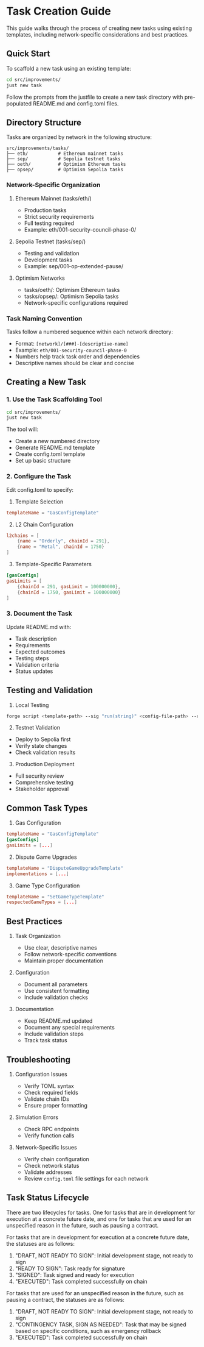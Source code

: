 # Task Creation Guide

This guide walks through the process of creating new tasks using existing templates, including network-specific considerations and best practices.

## Quick Start

To scaffold a new task using an existing template:

```bash
cd src/improvements/
just new task
```

Follow the prompts from the justfile to create a new task directory with pre-populated README.md and config.toml files.

## Directory Structure

Tasks are organized by network in the following structure:

```
src/improvements/tasks/
├── eth/           # Ethereum mainnet tasks
├── sep/           # Sepolia testnet tasks
├── oeth/          # Optimism Ethereum tasks
├── opsep/         # Optimism Sepolia tasks
```

### Network-Specific Organization

1. Ethereum Mainnet (tasks/eth/)
   - Production tasks
   - Strict security requirements
   - Full testing required
   - Example: eth/001-security-council-phase-0/

2. Sepolia Testnet (tasks/sep/)
   - Testing and validation
   - Development tasks
   - Example: sep/001-op-extended-pause/

3. Optimism Networks
   - tasks/oeth/: Optimism Ethereum tasks
   - tasks/opsep/: Optimism Sepolia tasks
   - Network-specific configurations required

### Task Naming Convention

Tasks follow a numbered sequence within each network directory:
- Format: `[network]/[###]-[descriptive-name]`
- Example: `eth/001-security-council-phase-0`
- Numbers help track task order and dependencies
- Descriptive names should be clear and concise

## Creating a New Task

### 1. Use the Task Scaffolding Tool

```bash
cd src/improvements/
just new task
```

The tool will:
- Create a new numbered directory
- Generate README.md template
- Create config.toml template
- Set up basic structure

### 2. Configure the Task

Edit config.toml to specify:

1. Template Selection
```toml
templateName = "GasConfigTemplate"
```

2. L2 Chain Configuration
```toml
l2chains = [
    {name = "Orderly", chainId = 291},
    {name = "Metal", chainId = 1750}
]
```

3. Template-Specific Parameters
```toml
[gasConfigs]
gasLimits = [
    {chainId = 291, gasLimit = 100000000},
    {chainId = 1750, gasLimit = 100000000}
]
```

### 3. Document the Task

Update README.md with:
- Task description
- Requirements
- Expected outcomes
- Testing steps
- Validation criteria
- Status updates

## Testing and Validation

1. Local Testing
```bash
forge script <template-path> --sig "run(string)" <config-file-path> --rpc-url devnet -vvv
```

2. Testnet Validation
- Deploy to Sepolia first
- Verify state changes
- Check validation results

3. Production Deployment
- Full security review
- Comprehensive testing
- Stakeholder approval

## Common Task Types

1. Gas Configuration
```toml
templateName = "GasConfigTemplate"
[gasConfigs]
gasLimits = [...]
```

2. Dispute Game Upgrades
```toml
templateName = "DisputeGameUpgradeTemplate"
implementations = [...]
```

3. Game Type Configuration
```toml
templateName = "SetGameTypeTemplate"
respectedGameTypes = [...]
```

## Best Practices

1. Task Organization
   - Use clear, descriptive names
   - Follow network-specific conventions
   - Maintain proper documentation

2. Configuration
   - Document all parameters
   - Use consistent formatting
   - Include validation checks

3. Documentation
   - Keep README.md updated
   - Document any special requirements
   - Include validation steps
   - Track task status

## Troubleshooting

1. Configuration Issues
   - Verify TOML syntax
   - Check required fields
   - Validate chain IDs
   - Ensure proper formatting


2. Simulation Errors
   - Check RPC endpoints
   - Verify function calls

3. Network-Specific Issues
   - Verify chain configuration
   - Check network status
   - Validate addresses
   - Review `config.toml` file settings for each network

## Task Status Lifecycle

There are two lifecycles for tasks. One for tasks that are in development for execution at a concrete future date, and one for tasks that are used for an unspecified reason in the future, such as pausing a contract.

For tasks that are in development for execution at a concrete future date, the statuses are as follows:

1. "DRAFT, NOT READY TO SIGN": Initial development stage, not ready to sign
2. "READY TO SIGN": Task ready for signature
3. "SIGNED": Task signed and ready for execution
4. "EXECUTED": Task completed successfully on chain

For tasks that are used for an unspecified reason in the future, such as pausing a contract, the statuses are as follows:

1. "DRAFT, NOT READY TO SIGN": Initial development stage, not ready to sign
2. "CONTINGENCY TASK, SIGN AS NEEDED": Task that may be signed based on specific conditions, such as emergency rollback
3. "EXECUTED": Task completed successfully on chain